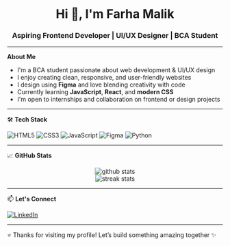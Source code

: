 <h1 align="center">Hi 👋, I'm Farha Malik</h1>
<h3 align="center">Aspiring Frontend Developer | UI/UX Designer | BCA Student</h3>

---

 **About Me**

-  I'm a BCA student passionate about web development & UI/UX design  
-  I enjoy creating clean, responsive, and user-friendly websites  
-  I design using **Figma** and love blending creativity with code  
-  Currently learning **JavaScript**, **React**, and **modern CSS**  
-  I'm open to internships and collaboration on frontend or design projects 

---

🛠 **Tech Stack**

![HTML5](https://img.shields.io/badge/-HTML5-E34F26?style=flat&logo=html5&logoColor=white)
![CSS3](https://img.shields.io/badge/-CSS3-1572B6?style=flat&logo=css3)
![JavaScript](https://img.shields.io/badge/-JavaScript-F7DF1E?style=flat&logo=javascript&logoColor=black)
![Figma](https://img.shields.io/badge/-Figma-F24E1E?style=flat&logo=figma&logoColor=white)
![Python](https://img.shields.io/badge/-Python-3776AB?style=flat&logo=python&logoColor=white)

---

📈 **GitHub Stats**

<p align="center">
  <img src="https://github-readme-stats.vercel.app/api?username=CodeLily-01&show_icons=true&theme=rose_pine&hide_border=true" alt="github stats" />
  <br>
  <img src="https://github-readme-streak-stats.herokuapp.com?user=CodeLily-01&theme=rose_pine&hide_border=true" alt="streak stats"/>
</p>

---

📫 **Let's Connect**

[![LinkedIn](https://img.shields.io/badge/-Farha%20Malik-blue?style=flat&logo=Linkedin&logoColor=white)](https://www.linkedin.com/in/farha-malik-533645345/)

---

⭐️ Thanks for visiting my profile! Let’s build something amazing together ✨
